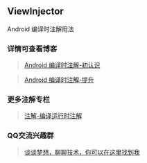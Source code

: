## ViewInjector
Android 编译时注解用法

### 详情可查看博客

>[Android 编译时注解-初认识](http://blog.csdn.net/wzgiceman/article/details/54375109)

>[Android 编译时注解-提升](http://blog.csdn.net/wzgiceman/article/details/54580745)

### 更多注解专栏

>[注解-编译运行时注解](http://blog.csdn.net/column/details/13413.html)


### QQ交流兴趣群

>[谈谈梦想，聊聊技术，你可以在这里找到我](http://img.my.csdn.net/uploads/201612/19/1482148317_7314.png)